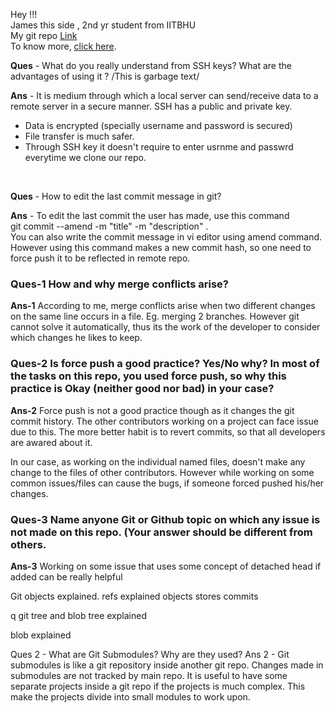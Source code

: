 Hey !!! <br/>
James this side , 2nd yr student from IITBHU <br/>
My git repo <a href = "https://github.com/james3gh/go-git-jt">Link</a> <br/>
To know more, <a href = "https://github.com/james3gh">click here</a>.

**Ques** - What do you really understand from SSH keys? What are the advantages of using it ? /This is garbage text/

**Ans** - It is medium through which a local server can send/receive data to a remote server in a secure manner. SSH has a public and private key.

- Data is encrypted (specially username and password is secured)
- File transfer is much safer.
- Through SSH key it doesn't require to enter usrnme and passwrd everytime we clone our repo.

<br />

**Ques** - How to edit the last commit message in git?

**Ans** - To edit the last commit the user has made, use this command <br />
git commit --amend -m "title" -m "description" . <br />
You can also write the commit message in vi editor using amend command.
However using this command makes a new commit hash, so one need to force push it to be reflected in remote repo.

### Ques-1 How and why merge conflicts arise?

**Ans-1** According to me, merge conflicts arise when two different changes on the same line occurs in a file. Eg. merging 2 branches. However git cannot solve it automatically, thus its the work of the developer to consider which changes he likes to keep.

### Ques-2 Is force push a good practice? Yes/No why? In most of the tasks on this repo, you used force push, so why this practice is Okay (neither good nor bad) in your case?

**Ans-2** Force push is not a good practice though as it changes the git commit history. The other contributors working on a project can face issue due to this. The more better habit is to revert commits, so that all developers are awared about it.

In our case, as working on the individual named files, doesn't make any change to the files of other contributors. However while working on some common issues/files can cause the bugs, if someone forced pushed his/her changes.

### Ques-3 Name anyone Git or Github topic on which any issue is not made on this repo. (Your answer should be different from others.

**Ans-3** Working on some issue that uses some concept of detached head if added can be really helpful

Git objects explained.
refs explained
objects stores commits

q git tree and blob
tree explained

blob explained

Ques 2 - What are Git Submodules? Why are they used?
Ans 2 - Git submodules is like a git repository inside another git repo. Changes made in submodules are not tracked by main repo. It is useful to have some separate projects inside a git repo if the projects is much complex. This make the projects divide into small modules to work upon.
